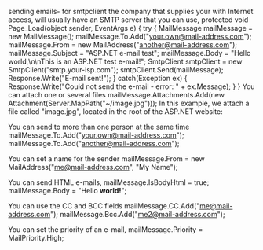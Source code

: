 sending emails-
for smtpclient the company that supplies your with Internet access, will usually have an SMTP server that you can use,
protected void Page_Load(object sender, EventArgs e)
{
    try
    {
        MailMessage mailMessage = new MailMessage();
        mailMessage.To.Add("your.own@mail-address.com");
        mailMessage.From = new MailAddress("another@mail-address.com");
        mailMessage.Subject = "ASP.NET e-mail test";
        mailMessage.Body = "Hello world,\n\nThis is an ASP.NET test e-mail!";
        SmtpClient smtpClient = new SmtpClient("smtp.your-isp.com");
        smtpClient.Send(mailMessage);
        Response.Write("E-mail sent!");
    }
    catch(Exception ex)
    {
        Response.Write("Could not send the e-mail - error: " + ex.Message);
    }
}
You can attach one or several files
mailMessage.Attachments.Add(new Attachment(Server.MapPath("~/image.jpg")));
In this example, we attach a file called "image.jpg", located in the root of the ASP.NET website:

You can send to more than one person at the same time
mailMessage.To.Add("your.own@mail-address.com");
mailMessage.To.Add("another@mail-address.com");

You can set a name for the sender 
mailMessage.From = new MailAddress("me@mail-address.com", "My Name");

You can send HTML e-mails, 
mailMessage.IsBodyHtml = true;
mailMessage.Body = "Hello <b>world!</b>";

You can use the CC and BCC fields
mailMessage.CC.Add("me@mail-address.com");
mailMessage.Bcc.Add("me2@mail-address.com");

You can set the priority of an e-mail,
mailMessage.Priority = MailPriority.High;